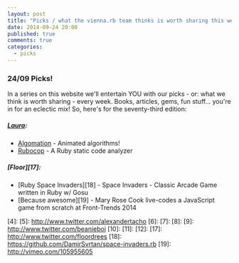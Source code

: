 ```yaml
---
layout: post
title: "Picks / what the vienna.rb team thinks is worth sharing this week"
date: 2014-09-24 20:00
published: true
comments: true
categories:
  - picks
---
```


### 24/09 Picks!

In a series on this website we'll entertain YOU with our picks - or: what we think is worth sharing - every week.
Books, articles, gems, fun stuff... you're in for an eclectic mix! So, here's for the seventy-third edition:

##### [Laura][1]:
  - [Algomation][2] - Animated algorithms!
  - [Rubocop][3] - A Ruby static code analyzer

##### [Floor][17]:
  - [Ruby Space Invaders][18] - Space Invaders - Classic Arcade Game written in Ruby w/ Gosu
  - [Because awesome][19] - Mary Rose Cook live-codes a JavaScript game from scratch at Front-Trends 2014


[1]: http://www.twitter.com/alicetragedy
[2]: http://www.algomation.com
[3]: https://github.com/bbatsov/rubocop
[4]:
[5]: http://www.twitter.com/alexandertacho
[6]:
[7]:
[8]:
[9]: http://www.twitter.com/beanieboi
[10]:
[11]:
[12]:
[17]: http://www.twitter.com/floordrees
[18]: https://github.com/DamirSvrtan/space-invaders.rb
[19]: http://vimeo.com/105955605
